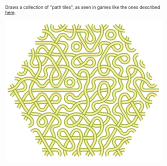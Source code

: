 Draws a collection of "path tiles", as seen in games like the ones described [here](https://blog.garritys.org/2012/01/path-tile-games.html).

![screenshot](images/screenshot.png)
